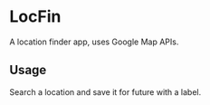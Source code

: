 # LocFin
A location finder app, uses Google Map APIs.

## Usage
Search a location and save it for future with a label.
